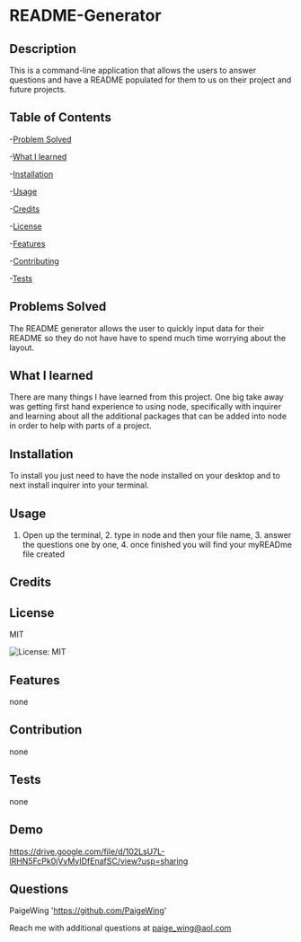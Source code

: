 # README-Generator

  ## Description  


  This is a command-line application that allows the users to answer questions and have a README populated for them to us on their project and future projects.


  ## Table of Contents
  -[Problem Solved](#solved)

  -[What I learned](#learn)

  -[Installation](#installation)

  -[Usage](#usage)

  -[Credits](#credits)

  -[License](#license)

  -[Features](#features)

  -[Contributing](#contributing)

  -[Tests](#tests)
  
  ## Problems Solved


  The README generator allows the user to quickly input data for their README so they do not have have to spend much time worrying about the layout.

  ## What I learned

  
  There are many things I have learned from this project. One big take away was getting first hand experience to using node, specifically with inquirer and learning about all the additional packages that can be added into node in order to help with parts of a project.
  

  ## Installation

  To install you just need to have the node installed on your desktop and to next install inquirer into your terminal.

  
  ## Usage

  1. Open up the terminal, 2. type in node and then your file name, 3. answer the questions one by one, 4. once finished you will find your myREADme file created

  
  ## Credits

  

  
  ## License

  MIT
 
  ![License: MIT](https://img.shields.io/badge/License-MIT-yellow.svg)
  

  ## Features

  none

  
  ## Contribution

  none

  
  ## Tests

  none

 
  ## Demo

  https://drive.google.com/file/d/102LsU7L-lRHN5FcPk0jVyMyIDfEnafSC/view?usp=sharing

  
  ## Questions

  PaigeWing
  'https://github.com/PaigeWing'

 
  Reach me with additional questions at paige_wing@aol.com
  